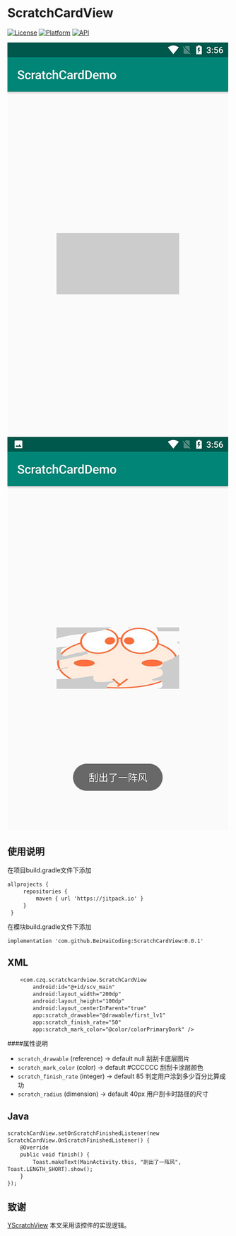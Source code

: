 # ScratchCardView

[![License](https://img.shields.io/badge/License-Apache%202.0-blue.svg)](https://opensource.org/licenses/Apache-2.0)
[![Platform](https://img.shields.io/badge/platform-android-green.svg)](http://developer.android.com/index.html)
[![API](https://img.shields.io/badge/API-19%2B-brightgreen.svg?style=flat)](https://android-arsenal.com/api?level=19)

<p>    
    <img src="https://github.com/BeiHaiCoding/ScratchCardView/blob/master/image/Screenshot_20200326-155641.png" alt="Latest Stable      Version" />
     <img src="https://github.com/BeiHaiCoding/ScratchCardView/blob/master/image/Screenshot_20200326-155649.png" alt="Latest Stable  Version" />
</p>

使用说明
-----

在项目build.gradle文件下添加
```
allprojects {
     repositories {
         maven { url 'https://jitpack.io' }
     }
 }
 ```

在模块build.gradle文件下添加
```
implementation 'com.github.BeiHaiCoding:ScratchCardView:0.0.1'
```

XML
-----

```
    <com.czq.scratchcardview.ScratchCardView
        android:id="@+id/scv_main"
        android:layout_width="200dp"
        android:layout_height="100dp"
        android:layout_centerInParent="true"
        app:scratch_drawable="@drawable/first_lv1"
        app:scratch_finish_rate="50"
        app:scratch_mark_color="@color/colorPrimaryDark" />
```

####属性说明
* `scratch_drawable`     (reference)     -> default  null      刮刮卡底层图片
* `scratch_mark_color`   (color)     -> default #CCCCCC      刮刮卡涂层颜色
* `scratch_finish_rate`  (integer)     -> default  85      判定用户涂到多少百分比算成功
* `scratch_radius`       (dimension) -> default  40px        用户刮卡时路径的尺寸

Java
-----

```
scratchCardView.setOnScratchFinishedListener(new ScratchCardView.OnScratchFinishedListener() {
    @Override
    public void finish() {
        Toast.makeText(MainActivity.this, "刮出了一阵风", Toast.LENGTH_SHORT).show();
    }
});
```

致谢
-----
[YScratchView](https://github.com/GitHubZJY/ZJYWidget/blob/master/widget/src/main/java/com/zjywidget/widget/scratchview/YScratchView.java) 本文采用该控件的实现逻辑。




